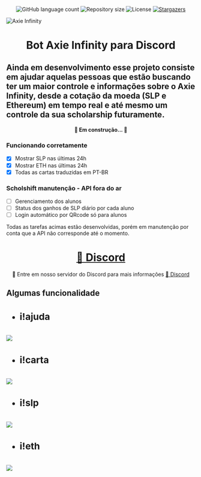 <p align="center">
  <img alt="GitHub language count" src="https://img.shields.io/github/languages/count/tgmarinho/README-ecoleta?color=%2304D361">

  <img alt="Repository size" src="https://img.shields.io/github/repo-size/tgmarinho/README-ecoleta">
    
   <img alt="License" src="https://img.shields.io/badge/license-MIT-brightgreen">
    <a href="#">
    <img alt="Stargazers" src="https://img.shields.io/github/stars/Plebeu-code/bot-axie-infinity">
  </a>

 
</p>



![Axie Infinity](https://pbs.twimg.com/media/EYUpV-2WkAYifq_.jpg)

<h1 align="center">Bot Axie Infinity para Discord</h1>

## Ainda em desenvolvimento esse projeto consiste em ajudar aquelas pessoas que estão buscando ter um maior controle e informações sobre o Axie Infinity, desde a cotação da moeda (SLP e Ethereum) em tempo real e até mesmo um controle da sua scholarship futuramente.

<h4 align="center"> 
	🚧 Em construção... 🚧
</h4>

### Funcionando corretamente

- [x] Mostrar SLP nas últimas 24h
- [x] Mostrar ETH nas últimas 24h
- [x] Todas as cartas traduzidas em PT-BR

### Scholshift manutenção - API fora do ar
- [ ] Gerenciamento dos alunos
- [ ] Status dos ganhos de SLP diário por cada aluno
- [ ] Login automático por QRcode só para alunos

<p>Todas as tarefas acimas estão desenvolvidas, porém em manutenção por conta que a API não corresponde até o momento.<p/>

<h1 align="center">
    <a href="https://discord.gg/kzdkuPUA7v">🔗 Discord</a>
</h1>
<p align="center">🚀 Entre em nosso servidor do Discord para mais informações <a href="https://discord.gg/kzdkuPUA7v">🔗 Discord</a> </p>

<h2>Algumas funcionalidade<h2/>

- <h3>i!ajuda<h3/>

![](https://cdn.discordapp.com/attachments/877413966731677776/877413987359272980/oamP013SNG.gif)

- <h3>i!carta<h3/>

![](https://cdn.discordapp.com/attachments/877413966731677776/877415110933610556/3R0sOMBKlK.gif)

- <h3>i!slp<h3/>

![](https://cdn.discordapp.com/attachments/877413966731677776/877415755703021618/EXHd1m3cG2.gif)

- <h3>i!eth<h3/>

![](https://cdn.discordapp.com/attachments/877413966731677776/877416183656243200/HrdQ9hHux4.gif)
